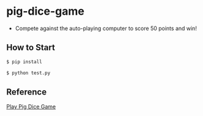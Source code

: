# pig-dice-game
- Compete against the auto-playing computer to score 50 points and win!

## How to Start
```python
$ pip install
```
```python
$ python test.py
```

## Reference
[Play Pig Dice Game](https://www.mathsweek.ie/2021/games/pig.html)
